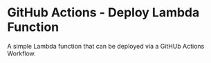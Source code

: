 # GitHub Actions - Deploy Lambda Function

A simple Lambda function that can be deployed via a GitHUb Actions Workflow.